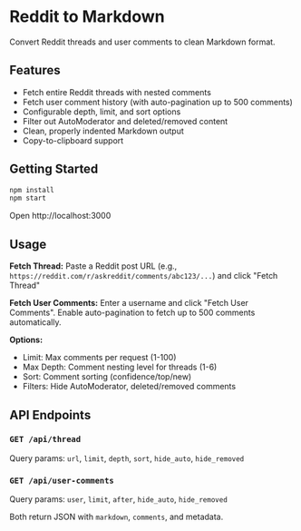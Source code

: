 # Reddit to Markdown

Convert Reddit threads and user comments to clean Markdown format.

## Features

- Fetch entire Reddit threads with nested comments
- Fetch user comment history (with auto-pagination up to 500 comments)
- Configurable depth, limit, and sort options
- Filter out AutoModerator and deleted/removed content
- Clean, properly indented Markdown output
- Copy-to-clipboard support

## Getting Started

```bash
npm install
npm start
```

Open http://localhost:3000

## Usage

**Fetch Thread:**
Paste a Reddit post URL (e.g., `https://reddit.com/r/askreddit/comments/abc123/...`) and click "Fetch Thread"

**Fetch User Comments:**
Enter a username and click "Fetch User Comments". Enable auto-pagination to fetch up to 500 comments automatically.

**Options:**
- Limit: Max comments per request (1-100)
- Max Depth: Comment nesting level for threads (1-6)
- Sort: Comment sorting (confidence/top/new)
- Filters: Hide AutoModerator, deleted/removed comments

## API Endpoints

### `GET /api/thread`
Query params: `url`, `limit`, `depth`, `sort`, `hide_auto`, `hide_removed`

### `GET /api/user-comments`
Query params: `user`, `limit`, `after`, `hide_auto`, `hide_removed`

Both return JSON with `markdown`, `comments`, and metadata.